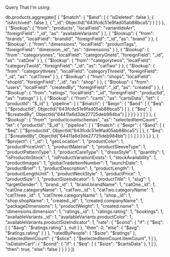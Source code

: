 Query That I'm using:

db.products.aggregate([
  {
    "$match": {
      "$and": [
        {
          "isDeleted": false
        },
        {
          "isArchived": false
        },
        {
          "_id": ObjectId("643fcdc51e9fad05ab88bca5")
        }
      ]
    }
  },
  {
    "$lookup": {
      "from": "products",
      "localField": "variantIdsArr",
      "foreignField": "_id",
      "as": "availableVariants"
    }
  },
  {
    "$lookup": {
      "from": "brands",
      "localField": "brandId",
      "foreignField": "_id",
      "as": "brand"
    }
  },
  {
    "$lookup": {
      "from": "dimensions",
      "localField": "productTags",
      "foreignField": "dimension._id",
      "as": "dimensions"
    }
  },
  {
    "$lookup": {
      "from": "categoryones",
      "localField": "categoryOneId",
      "foreignField": "_id",
      "as": "catOne"
    }
  },
  {
    "$lookup": {
      "from": "categorytwos",
      "localField": "categoryTwoId",
      "foreignField": "_id",
      "as": "catTwo"
    }
  },
  {
    "$lookup": {
      "from": "categorythrees",
      "localField": "categoryThreeId",
      "foreignField": "_id",
      "as": "catThree"
    }
  },
  {
    "$lookup": {
      "from": "shops",
      "localField": "shopId",
      "foreignField": "_id",
      "as": "shop"
    }
  },
  {
    "$lookup": {
      "from": "users",
      "localField": "createdBy",
      "foreignField": "_id",
      "as": "created"
    }
  },
  {
    "$lookup": {
      "from": "ratings",
      "localField": "_id",
      "foreignField": "productId",
      "as": "ratings"
    }
  },
  {
    "$lookup": {
      "from": "carts",
      "as": "cartsData",
      "let": {
        "productId": "$_id"
      },
      "pipeline": [
        {
          "$match": {
            "$expr": {
              "$and": [
                {
                  "$eq": [
                    "$productId",
                    ObjectId("643fcdc51e9fad05ab88bca5")
                  ]
                },
                {
                  "$eq": [
                    "$createdBy",
                    ObjectId("64411a6d3de27725deb984ba")
                  ]
                }
              ]
            }
          }
        }
      ]
    }
  },
  {
    "$lookup": {
      "from": "productcountschemas",
      "as": "selectedItemCount",
      "let": {
        "productId": "$_id"
      },
      "pipeline": [
        {
          "$match": {
            "$expr": {
              "$and": [
                {
                  "$eq": [
                    "$productId",
                    ObjectId("643fcdc51e9fad05ab88bca5")
                  ]
                },
                {
                  "$eq": [
                    "$createdBy",
                    ObjectId("64411a6d3de27725deb984bb")
                  ]
                }
              ]
            }
          }
        }
      ]
    }
  },
  {
    "$project": {
      "_id": 1,
      "geoLocation": 1,
      "productColor": 1,
      "productPriceUnit": 1,
      "productMaterial": 1,
      "productSleeveType": 1,
      "productPatternType": 1,
      "productCareType": 1,
      "dressStyle": 1,
      "quantity": 1,
      "isProductInStock": 1,
      "isProductVariationExists": 1,
      "stockAvailability": 1,
      "productImages": 1,
      "globalTradeItemNumber": 1,
      "launchDate": 1,
      "productBrief": 1,
      "productDescription": 1,
      "productLength": 1,
      "productLengthUnit": 1,
      "productNeckStyle": 1,
      "productPrice": 1,
      "productSize": 1,
      "productSizeIndicator": 1,
      "productTitle": 1,
      "slug": 1,
      "targetGender": 1,
      "brand._id": 1,
      "brand.brandName": 1,
      "catOne._id": 1,
      "catOne.categoryName": 1,
      "catTwo._id": 1,
      "catTwo.categoryName": 1,
      "catThree._id": 1,
      "catThree.categoryName": 1,
      "shop._id": 1,
      "shop.shopName": 1,
      "created._id": 1,
      "created.companyName": 1,
      "packageDimensions": 1,
      "productWeight": 1,
      "created.name": 1,
      "dimensions.dimension": 1,
      "ratings._id": 1,
      "ratings.rating": 1,
      "bookings": 1,
      "availableVariants._id": 1,
      "availableVariants.productColor": 1,
      "availableVariants.productSizeIndicator": 1,
      "rate": {
        "$cond": {
          "if": {
            "$eq": [
              {
                "$avg": "$ratings.rating"
              },
              null
            ]
          },
          "then": 0,
          "else": {
            "$avg": "$ratings.rating"
          }
        }
      },
      "ratedByPeople": {
        "$size": "$ratings"
      },
      "selectedItemCount": {
        "$slice": [
          "$selectedItemCount.itemCount",
          1
        ]
      },
      "isDataInCart": {
        "$cond": {
          "if": {
            "$eq": [
              {
                "$size": "$cartsData"
              },
              1
            ]
          },
          "then": true,
          "else": false
        }
      }
    }
  }
])
